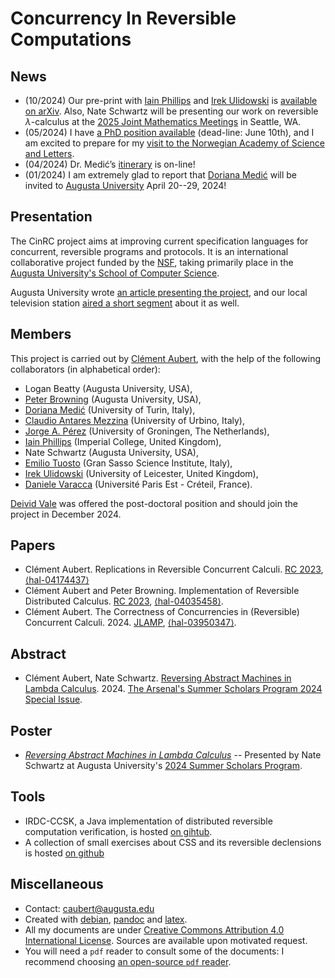 # Concurrency In Reversible Computations

<!--
☛☛ [The project is currently actively looking for candidates for post-doc and PhD positions](https://spots.augusta.edu/caubert/research/cinrc/phd_ad.html).☚☚
-->

## News

- (10/2024) Our pre-print with [Iain Phillips](http://www.doc.ic.ac.uk/~iccp/) and [Irek Ulidowski](https://www.cs.le.ac.uk/people/iulidowski/) is [available on arXiv](http://arxiv.org/abs/2410.14699). Also, Nate Schwartz will be presenting our work on reversible $\lambda$-calculus at the [2025 Joint Mathematics Meetings](https://meetings.ams.org/math/jmm2025/meetingapp.cgi/Paper/45958) in Seattle, WA.
- (05/2024) I have [a PhD position available](https://spots.augusta.edu/caubert/research/cinrc/phd_ad.html) (dead-line: June 10th), and I am excited to prepare for my [visit to the Norwegian Academy of Science and Letters](https://secureconcur.academy/).
- (04/2024) Dr. Medić’s [itinerary](https://spots.augusta.edu/caubert/2024_Medic_Visit/) is on-line!
- (01/2024) I am extremely glad to report that [Doriana Medić](https://alpha.di.unito.it/doriana-medic/) will be invited to [Augusta University](https://www.augusta.edu/) April 20--29, 2024!

## Presentation

The CinRC project aims at improving current specification languages for concurrent, reversible programs and protocols.
It is an international collaborative project funded by the [NSF](https://www.nsf.gov/awardsearch/showAward?AWD_ID=2242786), taking primarily place in the [Augusta University's School of Computer Science](https://www.augusta.edu/ccs/).

Augusta University wrote [an article presenting the project](https://jagwire.augusta.edu/augusta-university-professor-receives-national-science-foundation-grant-for-groundbreaking-research/), and our local television station [aired a short segment](https://www.wrdw.com/2023/05/12/augusta-university-receives-grant-cyber-research-project/) about it as well.


## Members

This project is carried out by [Clément Aubert](https://spots.augusta.edu/caubert/), with the help of the following collaborators (in alphabetical order):

- Logan Beatty (Augusta University, USA),
- [Peter Browning](https://peterjbrowning.com/) (Augusta University, USA),
- [Doriana Medić](https://alpha.di.unito.it/doriana-medic/) (University of Turin, Italy),
- [Claudio Antares Mezzina](https://sites.google.com/view/claudio-mezzina) (University of Urbino, Italy),
- [Jorge A. Pérez](https://www.jperez.nl/) (University of Groningen, The Netherlands),
- [Iain Phillips](http://www.doc.ic.ac.uk/~iccp/) (Imperial College, United Kingdom),
- Nate Schwartz (Augusta University, USA),
- [Emilio Tuosto](https://cs.gssi.it/emilio.tuosto/) (Gran Sasso Science Institute, Italy),
- [Irek Ulidowski](https://www.cs.le.ac.uk/people/iulidowski/) (University of Leicester, United Kingdom),
- [Daniele Varacca](https://www.lacl.fr/~dvaracca/) (Université Paris Est - Créteil, France).

[Deivid Vale](https://deividrvale.github.io/) was offered the post-doctoral position and should join the project in December 2024.

## Papers

<!--
### Accepted
-->

- Clément Aubert. Replications in Reversible Concurrent Calculi. [RC 2023](https://link.springer.com/chapter/10.1007/978-3-031-38100-3_2), [⟨hal-04174437⟩](https://hal.science/hal-04174437)
- Clément Aubert and Peter Browning. Implementation of Reversible Distributed Calculus. [RC 2023](https://doi.org/10.1007/978-3-031-38100-3_13),  [⟨hal-04035458⟩](https://hal.science/hal-04035458v1).
- Clément Aubert. The Correctness of Concurrencies in (Reversible) Concurrent Calculi. 2024. [JLAMP](http://dx.doi.org/10.1016/j.jlamp.2023.100924), [⟨hal-03950347⟩](https://hal.science/hal-03950347v1).

<!--
### Major Revision

- Clément Aubert. The Correctness of Concurrencies in (Reversible) Concurrent Calculi. 2023. [⟨hal-03950347⟩](https://hal.science/hal-03950347v1). Submitted to [JLAMP](https://www.sciencedirect.com/journal/journal-of-logical-and-algebraic-methods-in-programming/), major revision required.

The revision essentially requires to clarify the connection between the general principle sketched in the beginning of the paper and its articulation to CSSK.
I look forward to clarifying this question and to refer to the related approaches suggested by the reviewers.
-->

<!--

### Submitted

-->

## Abstract

- Clément Aubert, Nate Schwartz. [Reversing Abstract Machines in Lambda Calculus](https://scholarlycommons.augusta.edu/server/api/core/bitstreams/f5c49e06-313b-4017-a893-8d28d0493b06/content#%5B%7B%22num%22%3A172%2C%22gen%22%3A0%7D%2C%7B%22name%22%3A%22FitH%22%7D%2C700%5D). 2024. [The Arsenal's Summer Scholars Program 2024 Special Issue](https://hdl.handle.net/10675.2/625310).

## Poster

- [_Reversing Abstract Machines in Lambda Calculus_](https://spots.augusta.edu/caubert/research/cinrc/posters/Schwartz.Poster.SSP2024.pdf) -- Presented by Nate Schwartz at Augusta University's [2024 Summer Scholars Program](https://www.augusta.edu/curs/summer-scholars.php).

## Tools

- IRDC-CCSK, a Java implementation of distributed reversible computation verification, is hosted [on gihtub](https://github.com/CinRC/IRDC-CCSK).
- A collection of small exercises about CSS and its reversible declensions is hosted [on github](https://github.com/CinRC/Exercises-on-CCS-CCSK-and-RCCS)

## Miscellaneous
<!--{.unlisted}-->

* Contact: [caubert@augusta.edu](mailto:caubert@augusta.edu)
* Created with [debian](https://www.debian.org/), [pandoc](https://pandoc.org/) and [latex](https://www.latex-project.org/).
* All my documents are under [Creative Commons Attribution 4.0 International License](https://creativecommons.org/licenses/by/4.0/). Sources are available upon motivated request.
* You will need a `pdf` reader to consult some of the documents: I recommend choosing [an open-source `pdf` reader](https://pdfreaders.org/).
